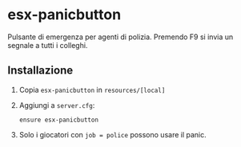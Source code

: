 # esx-panicbutton

Pulsante di emergenza per agenti di polizia. Premendo F9 si invia un segnale a tutti i colleghi.

## Installazione

1. Copia `esx-panicbutton` in `resources/[local]`
2. Aggiungi a `server.cfg`:
   ```
   ensure esx-panicbutton
   ```

3. Solo i giocatori con `job = police` possono usare il panic.


